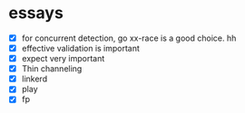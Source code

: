 # essays
- [x] for concurrent detection, go xx-race is a good choice. hh
- [x] effective validation is important
- [x] expect very important
- [x] Thin channeling 
- [x] linkerd
- [x] play
- [x] fp

